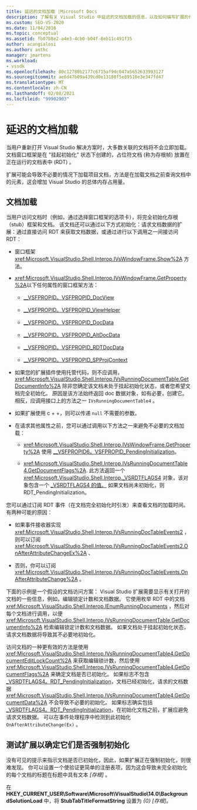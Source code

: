 ```yaml
---
title: 延迟的文档加载 |Microsoft Docs
description: 了解有关 Visual Studio 中延迟的文档加载的信息，以及如何编写扩展的代码，使其不在加载文档之前查询文档中的元素。
ms.custom: SEO-VS-2020
ms.date: 11/04/2016
ms.topic: conceptual
ms.assetid: fb07b8e2-a4e3-4cb0-b04f-8eb11c491f35
author: acangialosi
ms.author: anthc
manager: jmartens
ms.workload:
- vssdk
ms.openlocfilehash: 80c12780b2177c6715af9dc047a5652633993127
ms.sourcegitcommit: ae6d47b09a439cd0e13180f5e89510e3e347fd47
ms.translationtype: MT
ms.contentlocale: zh-CN
ms.lasthandoff: 02/08/2021
ms.locfileid: "99902903"
---
```

# <a name="delayed-document-loading"></a>延迟的文档加载

当用户重新打开 Visual Studio 解决方案时，大多数关联的文档将不会立即加载。 文档窗口框架是在 "挂起初始化" 状态下创建的，占位符文档 (称为存根帧) 放置在正在运行的文档表中 (RDT) 。

扩展可能会导致不必要的情况下加载项目文档，方法是在加载文档之前查询文档中的元素，这会增加 Visual Studio 的总体内存占用量。

## <a name="document-loading"></a>文档加载

当用户访问文档时（例如，通过选择窗口框架的选项卡），将完全初始化存根（stub）框架和文档。 该文档还可以通过以下方式初始化：请求文档数据的扩展：通过直接访问 RDT 来获取文档数据，或通过进行以下调用之一间接访问 RDT：

- 窗口框架 <xref:Microsoft.VisualStudio.Shell.Interop.IVsWindowFrame.Show%2A> 方法。

- <xref:Microsoft.VisualStudio.Shell.Interop.IVsWindowFrame.GetProperty%2A>以下任何属性的窗口框架方法：

  - [__VSFPROPID。VSFPROPID_DocView](<xref:Microsoft.VisualStudio.Shell.Interop.__VSFPROPID.VSFPROPID_DocView>)

  - [__VSFPROPID。VSFPROPID_ViewHelper](<xref:Microsoft.VisualStudio.Shell.Interop.__VSFPROPID.VSFPROPID_ViewHelper>)

  - [__VSFPROPID。VSFPROPID_DocData](<xref:Microsoft.VisualStudio.Shell.Interop.__VSFPROPID.VSFPROPID_DocData>)

  - [__VSFPROPID。VSFPROPID_AltDocData](<xref:Microsoft.VisualStudio.Shell.Interop.__VSFPROPID.VSFPROPID_AltDocData>)

  - [__VSFPROPID。VSFPROPID_RDTDocData](<xref:Microsoft.VisualStudio.Shell.Interop.__VSFPROPID.VSFPROPID_RDTDocData>)

  - [__VSFPROPID。VSFPROPID_SPProjContext](<xref:Microsoft.VisualStudio.Shell.Interop.__VSFPROPID.VSFPROPID_SPProjContext>)

- 如果您的扩展插件使用托管代码，则不应调用， <xref:Microsoft.VisualStudio.Shell.Interop.IVsRunningDocumentTable.GetDocumentInfo%2A> 除非您确定该文档未处于挂起初始化状态，或者您希望文档完全初始化。 原因是该方法始终返回 doc 数据对象，如有必要，创建它。 相反，应调用接口上的方法之一 `IVsRunningDocumentTable4` 。

- 如果扩展使用 c + +，则可以传递 `null` 不需要的参数。

- 在请求其他属性之前，您可以通过调用以下方法之一来避免不必要的文档加载：

  - <xref:Microsoft.VisualStudio.Shell.Interop.IVsWindowFrame.GetProperty%2A> 使用 [__VSFPROPID6。VSFPROPID_PendingInitialization](<xref:Microsoft.VisualStudio.Shell.Interop.__VSFPROPID6.VSFPROPID_PendingInitialization>)。

  - <xref:Microsoft.VisualStudio.Shell.Interop.IVsRunningDocumentTable4.GetDocumentFlags%2A>. 此方法返回一个 <xref:Microsoft.VisualStudio.Shell.Interop._VSRDTFLAGS4> 对象，该对象包含一个 [_VSRDTFLAGS4 的值。](<xref:Microsoft.VisualStudio.Shell.Interop._VSRDTFLAGS4.RDT_PendingInitialization>) 如果文档尚未初始化，则 RDT_PendingInitialization。

您可以通过订阅 RDT 事件（在文档完全初始化时引发）来查看文档的加载时间。 有两种可能的原因：

- 如果事件接收器实现 <xref:Microsoft.VisualStudio.Shell.Interop.IVsRunningDocTableEvents2> ，则可以订阅 <xref:Microsoft.VisualStudio.Shell.Interop.IVsRunningDocTableEvents2.OnAfterAttributeChangeEx%2A> 、

- 否则，你可以订阅 <xref:Microsoft.VisualStudio.Shell.Interop.IVsRunningDocTableEvents.OnAfterAttributeChange%2A> 。

下面的示例是一个假设的文档访问方案： Visual Studio 扩展需要显示有关打开的文档的一些信息，例如，编辑锁定计数和文档数据。 它使用枚举 RDT 中的文档 <xref:Microsoft.VisualStudio.Shell.Interop.IEnumRunningDocuments> ，然后对每个文档进行调用，以便 <xref:Microsoft.VisualStudio.Shell.Interop.IVsRunningDocumentTable.GetDocumentInfo%2A> 检索编辑锁定计数和文档数据。 如果文档处于挂起初始化状态，请求文档数据将导致其不必要地初始化。

访问文档的一种更有效的方法是使用 <xref:Microsoft.VisualStudio.Shell.Interop.IVsRunningDocumentTable4.GetDocumentEditLockCount%2A> 来获取编辑锁计数，然后使用 <xref:Microsoft.VisualStudio.Shell.Interop.IVsRunningDocumentTable4.GetDocumentFlags%2A> 来确定文档是否已初始化。 如果标志不包含 [_VSRDTFLAGS4。RDT_PendingInitialization](<xref:Microsoft.VisualStudio.Shell.Interop._VSRDTFLAGS4.RDT_PendingInitialization>)，文档已经初始化，请求的文档数据 <xref:Microsoft.VisualStudio.Shell.Interop.IVsRunningDocumentTable4.GetDocumentData%2A> 不会导致不必要的初始化。 如果标志确实包括 [_VSRDTFLAGS4。RDT_PendingInitialization](<xref:Microsoft.VisualStudio.Shell.Interop._VSRDTFLAGS4.RDT_PendingInitialization>)，在初始化文档之前，扩展应避免请求文档数据。 可以在事件处理程序中检测到此初始化 `OnAfterAttributeChange(Ex)` 。

## <a name="test-extensions-to-see-if-they-force-initialization"></a>测试扩展以确定它们是否强制初始化

没有可见的提示来指示文档是否已初始化，因此，如果扩展正在强制初始化，则很难发现。 你可以设置一个使验证更简单的注册表项，因为这会导致未完全初始化的每个文档的标题在标题中具有文本 *[存根]* 。

在 **HKEY_CURRENT_USER\Software\Microsoft\VisualStudio\14.0\BackgroundSolutionLoad** 中，将 **StubTabTitleFormatString** 设置为 *{0} [存根]*。
